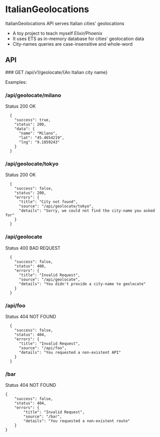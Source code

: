# ItalianGeolocations

ItalianGeolocations API serves Italian cities' geolocations
  * A toy project to teach myself Elixir/Phoenix
  * It uses ETS as in-memory database for cities' geolocation data
  * City-names queries are case-insensitive and whole-word


## API

### GET /api/v1/geolocate/{An Italian city name}

Examples:

###  /api/geolocate/milano

Status 200 OK
~~~
  {
    "success": true,
    "status": 200,
    "data": {
      "name": "Milano",
      "lat": "45.4654219",
      "lng": "9.1859243"
    }
  }
~~~

###  /api/geolocate/tokyo

Status 200 OK
~~~
  {
    "success": false,
    "status": 200,
    "errors": {
      "title": "City not found",
      "source": "/api/geolocate/tokyo",
      "details": "Sorry, we could not find the city-name you asked for"
    }
  }
~~~

###  /api/geolocate

Status 400 BAD REQUEST
~~~
  {
    "success": false,
    "status": 400,
    "errors": {
      "title": "Invalid Request",
      "source": "/api/geolocate",
      "details": "You didn't provide a city-name to geolocate"
    }
  }
~~~

###  /api/foo

Status 404 NOT FOUND
~~~
  {
    "success": false,
    "status": 404,
    "errors": {
      "title": "Invalid Request",
      "source": "/api/foo",
      "details": "You requested a non-existent API"
    }
  }
~~~

###  /bar

Status 404 NOT FOUND
~~~
{
	"success": false,
	"status": 404,
	"errors": {
		"title": "Invalid Request",
		"source": "/bar",
		"details": "You requested a non-existent route"
	}
}
~~~
